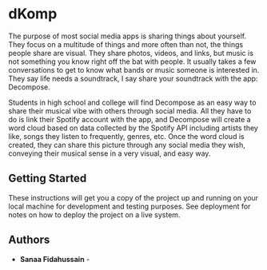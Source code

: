 # dKomp

The purpose of most social media apps is sharing things about yourself. They focus on a multitude of things and more often than not, the things people share are visual. They share photos, videos, and links, but music is not something you know right off the bat with people. It usually takes a few conversations to get to know what bands or music someone is interested in. They say life needs a soundtrack, I say share your soundtrack with the app: Decompose. 

Students in high school and college will find Decompose as an easy way to share their musical vibe with others through social media. All they have to do is link their Spotify account with the app, and Decompose will create a word cloud based on data collected by the Spotify API including artists they like, songs they listen to frequently, genres, etc. Once the word cloud is created, they can share this picture through any social media they wish, conveying their musical sense in a very visual, and easy way. 

## Getting Started

These instructions will get you a copy of the project up and running on your local machine for development and testing purposes. See deployment for notes on how to deploy the project on a live system.

## Authors

* **Sanaa Fidahussain** - 
